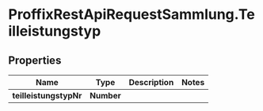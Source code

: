 # ProffixRestApiRequestSammlung.Teilleistungstyp

## Properties
Name | Type | Description | Notes
------------ | ------------- | ------------- | -------------
**teilleistungstypNr** | **Number** |  | 


